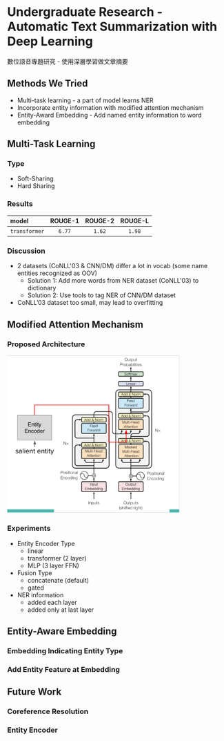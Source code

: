 # Undergraduate Research - Automatic Text Summarization with Deep Learning
數位語音專題研究 - 使用深層學習做文章摘要

## Methods We Tried
- Multi-task learning - a part of model learns NER
- Incorporate entity information with modified attention mechanism
- Entity-Award Embedding - Add named entity information to word embedding


## Multi-Task Learning
### Type
- Soft-Sharing
- Hard Sharing

### Results
| model | ROUGE-1 | ROUGE-2 | ROUGE-L |
|:-------------|:-------------:|:-------------:|:-------------:|
| `transformer` | `6.77` | `1.62` | `1.98` |

### Discussion
- 2 datasets (CoNLL'03 & CNN/DM) differ a lot in vocab (some name entities recognized as OOV)
  - Solution 1: Add more words from NER dataset (CoNLL'03) to dictionary
  - Solution 2: Use tools to tag NER of CNN/DM dataset
- CoNLL’03 dataset too small, may lead to overfitting



## Modified Attention Mechanism

### Proposed Architecture
<img src="images/modified_attn.png" alt="proposed architecture" width="400"/>

### Experiments
- Entity Encoder Type
  - linear
  - transformer (2 layer)
  - MLP (3 layer FFN)
- Fusion Type
  - concatenate (default)
  - gated
- NER information
  - added each layer
  - added only at last layer


## Entity-Aware Embedding
### Embedding Indicating Entity Type

### Add Entity Feature at Embedding


## Future Work
### Coreference Resolution

### Entity Encoder
